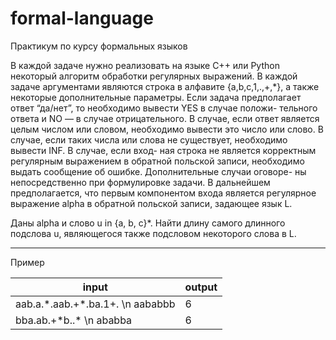 # formal-language
Практикум по курсу формальных языков



В каждой задаче нужно реализовать на языке C++ или Python некоторый алгоритм обработки регулярных выражений. В каждой задаче аргументами являются строка в алфавите {a,b,c,1,.,+,\*}, а также некоторые дополнительные параметры. Если задача предполагает ответ “да/нет”, то необходимо вывести YES в случае положи- тельного ответа и NO — в случае отрицательного. В случае, если ответ является целым числом или словом, необходимо вывести это число или слово. В случае, если таких числа или слова не существует, необходимо вывести INF. В случае, если вход- ная строка не является корректным регулярным выражением в обратной польской записи, необходимо выдать сообщение об ошибке. Дополнительные случаи оговоре- ны непосредственно при формулировке задачи.
В дальнейшем предполагается, что первым компонентом входа является регулярное выражение alpha в обратной польской записи, задающее язык L.

Даны alpha и слово u in {a, b, c}\*. Найти длину самого длинного подслова u, являющегося также подсловом некоторого слова в L.

---

Пример 

| input | output |
|-------|--------|
|  aab.a.\*.aab.+\*.ba.1+. \n aababbb   |    6     |
| bba.ab.+\*b..\* \n ababba  |   6   |
